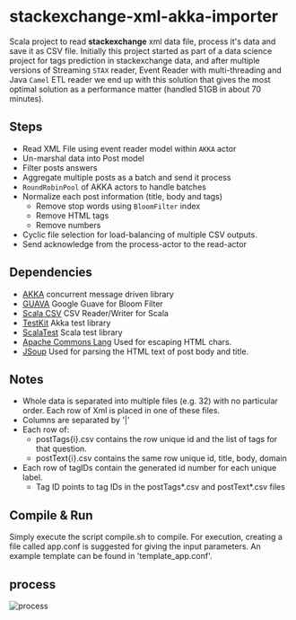stackexchange-xml-akka-importer
===============================
Scala project to read **stackexchange** xml data file, process it's data and save it as CSV file.
Initially this project started as part of a data science project for tags prediction in stackexchange data, and after multiple versions of Streaming `STAX` reader, Event Reader with multi-threading and Java `Camel` ETL reader we end up with this solution that gives the most optimal solution as a performance matter (handled 51GB in about 70 minutes).  

Steps
-----
 * Read XML File using event reader model within `AKKA` actor
 * Un-marshal data into Post model
 * Filter posts answers
 * Aggregate multiple posts as a batch and send it process
 * `RoundRobinPool` of AKKA actors to handle batches
 * Normalize each post information (title, body and tags)
   * Remove stop words using `BloomFilter` index
   * Remove HTML tags
   * Remove numbers
 * Cyclic file selection for load-balancing of multiple CSV outputs.
 * Send acknowledge from the process-actor to the read-actor

Dependencies
------------
* [AKKA](http://akka.io) concurrent message driven library
* [GUAVA](https://github.com/google/guava) Google Guave for Bloom Filter
* [Scala CSV](https://github.com/tototoshi/scala-csv) CSV Reader/Writer for Scala
* [TestKit](http://doc.akka.io/api/akka/2.0/akka/testkit/TestKit.html) Akka test library
* [ScalaTest](http://www.scalatest.org) Scala test library
* [Apache Commons Lang](https://commons.apache.org/proper/commons-text/) Used for escaping HTML chars.
* [JSoup](https://jsoup.org/) Used for parsing the HTML text of post body and title.
 
Notes
-----

 * Whole data is separated into multiple files (e.g. 32) with no particular order. Each row of Xml is placed in one of these files.
 * Columns are separated by '|'
 * Each row of:
   * postTags{i}.csv contains the row unique id and the list of tags for that question.
   * postText{i}.csv contains the same row unique id, title, body, domain
 * Each row of tagIDs contain the generated id number for each unique label.
   * Tag ID points to tag IDs in the postTags*.csv and postText*.csv files

Compile & Run
-------------
Simply execute the script compile.sh to compile.
For execution, creating a file called app.conf is suggested for giving the input parameters. 
An example template can be found in 'template_app.conf'. 

process
-------

![process](XML-AKKA-Importer.png)
